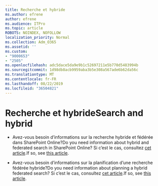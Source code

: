 ```yaml
---
title: Recherche et hybride
ms.author: efrene
author: efrene
ms.audience: ITPro
ms.topic: article
ROBOTS: NOINDEX, NOFOLLOW
localization_priority: Normal
ms.collection: Adm_O365
ms.assetid: ''
ms.custom:
- "9000653"
- "2505"
ms.openlocfilehash: adc5dace5da9e9b1c52697211e5b770d5483994b
ms.sourcegitcommit: 1d98db8acb9959aba3b5e308a567ade6b62da56c
ms.translationtype: MT
ms.contentlocale: fr-FR
ms.lasthandoff: 08/22/2019
ms.locfileid: "36504821"
---
```

# <a name="search-and-hybrid"></a><span data-ttu-id="216f6-102">Recherche et hybride</span><span class="sxs-lookup"><span data-stu-id="216f6-102">Search and hybrid</span></span>

- <span data-ttu-id="216f6-103">Avez-vous besoin d’informations sur la recherche hybride et fédérée dans SharePoint Online?</span><span class="sxs-lookup"><span data-stu-id="216f6-103">Do you need information about hybrid and federated search in SharePoint Online?</span></span> <span data-ttu-id="216f6-104">Si c’est le cas, consultez [cet article](https://docs.microsoft.com/sharepoint/hybrid/hybrid-search-in-sharepoint).</span><span class="sxs-lookup"><span data-stu-id="216f6-104">If so, see [this article](https://docs.microsoft.com/sharepoint/hybrid/hybrid-search-in-sharepoint).</span></span>

- <span data-ttu-id="216f6-105">Avez-vous besoin d’informations sur la planification d’une recherche fédérée hybride?</span><span class="sxs-lookup"><span data-stu-id="216f6-105">Do you need information about planning a hybrid federated search?</span></span>  <span data-ttu-id="216f6-106">Si c’est le cas, consultez [cet article](https://docs.microsoft.com/sharepoint/hybrid/plan-hybrid-federated-search).</span><span class="sxs-lookup"><span data-stu-id="216f6-106">If so, see [this article](https://docs.microsoft.com/sharepoint/hybrid/plan-hybrid-federated-search).</span></span>



